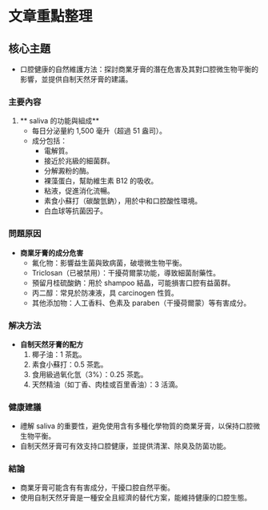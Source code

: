 # 文章重點整理

## 核心主題
- 口腔健康的自然維護方法：探討商業牙膏的潛在危害及其對口腔微生物平衡的影響，並提供自制天然牙膏的建議。

### 主要內容
1. ** saliva 的功能與組成**
   - 每日分泌量約 1,500 毫升（超過 51 盎司）。
   - 成分包括：
     - 電解質。
     - 接近於兆級的細菌群。
     - 分解澱粉的酶。
     - 裸藻蛋白，幫助維生素 B12 的吸收。
     - 粘液，促進消化流暢。
     - 素食小蘇打（碳酸氫鈉），用於中和口腔酸性環境。
     - 白血球等抗菌因子。

### 問題原因
- **商業牙膏的成分危害**
  - 氟化物：影響益生菌與致病菌，破壞微生物平衡。
  - Triclosan（已被禁用）：干擾荷爾蒙功能，導致細菌耐藥性。
  - 預留月桂硫酸鈉：用於 shampoo 結晶，可能損害口腔有益菌群。
  - 丙二醇：常見於防凍液，具 carcinogen 性質。
  - 其他添加物：人工香料、色素及 paraben（干擾荷爾蒙）等有害成分。

### 解决方法
- **自制天然牙膏的配方**
  1. 椰子油：1 茶匙。
  2. 素食小蘇打：0.5 茶匙。
  3. 食用級過氧化氫（3%）：0.25 茶匙。
  4. 天然精油（如丁香、肉桂或百里香油）：3 活滴。

### 健康建議
- 禮解 saliva 的重要性，避免使用含有多種化學物質的商業牙膏，以保持口腔微生物平衡。
- 自制天然牙膏可有效支持口腔健康，並提供清潔、除臭及防菌功能。

### 結論
- 商業牙膏可能含有有害成分，干擾口腔自然平衡。
- 使用自制天然牙膏是一種安全且經濟的替代方案，能維持健康的口腔生態。